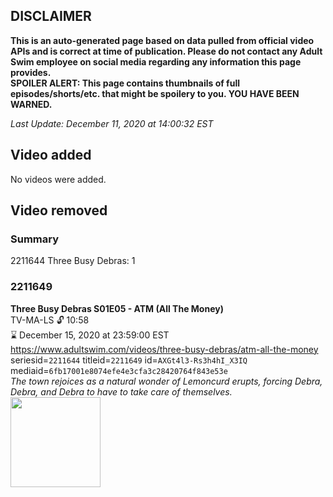 ## DISCLAIMER
**This is an auto-generated page based on data pulled from official video APIs and is correct at time of publication. Please do not contact any Adult Swim employee on social media regarding any information this page provides.**  
**SPOILER ALERT: This page contains thumbnails of full episodes/shorts/etc. that might be spoilery to you. YOU HAVE BEEN WARNED.**  

_Last Update: December 11, 2020 at 14:00:32 EST_
## Video added
No videos were added.  
## Video removed
### Summary
2211644 Three Busy Debras: 1  
### 2211649
**Three Busy Debras S01E05 - ATM (All The Money)**  
TV-MA-LS 🔓 10:58  
⌛ December 15, 2020 at 23:59:00 EST  
https://www.adultswim.com/videos/three-busy-debras/atm-all-the-money  
seriesid=`2211644` titleid=`2211649` id=`AXGt4l3-Rs3h4hI_X3IQ` mediaid=`6fb17001e8074efe4e3cfa3c28420764f843e53e`  
_The town rejoices as a natural wonder of Lemoncurd erupts, forcing Debra, Debra, and Debra to have to take care of themselves._  
<a href="https://media.cdn.adultswim.com/uploads/20200424/thumbnails/2_204241630212-ThreeBusyDebras_105_dup-20200115.jpg"><img src="https://media.cdn.adultswim.com/uploads/20200424/thumbnails/2_204241630212-ThreeBusyDebras_105_dup-20200115.jpg" height="144px" /></a>
